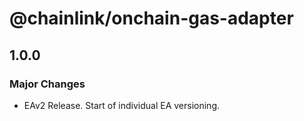 # @chainlink/onchain-gas-adapter

## 1.0.0

### Major Changes

- EAv2 Release. Start of individual EA versioning.
